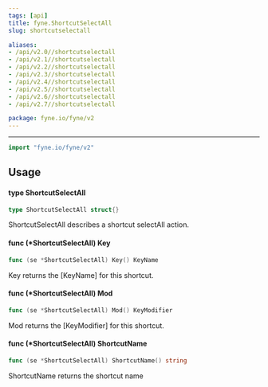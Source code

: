 ```yaml
---
tags: [api]
title: fyne.ShortcutSelectAll
slug: shortcutselectall

aliases:
- /api/v2.0//shortcutselectall
- /api/v2.1//shortcutselectall
- /api/v2.2//shortcutselectall
- /api/v2.3//shortcutselectall
- /api/v2.4//shortcutselectall
- /api/v2.5//shortcutselectall
- /api/v2.6//shortcutselectall
- /api/v2.7//shortcutselectall

package: fyne.io/fyne/v2
---
```



---
```go
import "fyne.io/fyne/v2"
```

## Usage

#### type ShortcutSelectAll

```go
type ShortcutSelectAll struct{}
```

ShortcutSelectAll describes a shortcut selectAll action.

#### func (*ShortcutSelectAll) Key

```go
func (se *ShortcutSelectAll) Key() KeyName
```
Key returns the [KeyName] for this shortcut.

#### func (*ShortcutSelectAll) Mod

```go
func (se *ShortcutSelectAll) Mod() KeyModifier
```
Mod returns the [KeyModifier] for this shortcut.

#### func (*ShortcutSelectAll) ShortcutName

```go
func (se *ShortcutSelectAll) ShortcutName() string
```
ShortcutName returns the shortcut name

